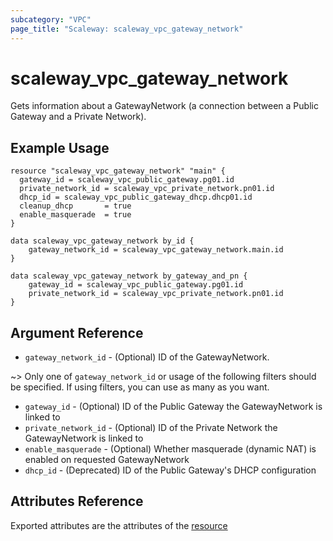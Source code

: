 ```yaml
---
subcategory: "VPC"
page_title: "Scaleway: scaleway_vpc_gateway_network"
---
```


# scaleway_vpc_gateway_network

Gets information about a GatewayNetwork (a connection between a Public Gateway and a Private Network).

## Example Usage

```hcl
resource "scaleway_vpc_gateway_network" "main" {
  gateway_id = scaleway_vpc_public_gateway.pg01.id
  private_network_id = scaleway_vpc_private_network.pn01.id
  dhcp_id = scaleway_vpc_public_gateway_dhcp.dhcp01.id
  cleanup_dhcp       = true
  enable_masquerade  = true
}

data scaleway_vpc_gateway_network by_id {
    gateway_network_id = scaleway_vpc_gateway_network.main.id
}

data scaleway_vpc_gateway_network by_gateway_and_pn {
    gateway_id = scaleway_vpc_public_gateway.pg01.id
    private_network_id = scaleway_vpc_private_network.pn01.id
}
```

## Argument Reference

* `gateway_network_id` - (Optional) ID of the GatewayNetwork.

~> Only one of `gateway_network_id` or usage of the following filters should be specified. If using filters, you can use as many as you want.

* `gateway_id` - (Optional) ID of the Public Gateway the GatewayNetwork is linked to
* `private_network_id` - (Optional) ID of the Private Network the GatewayNetwork is linked to
* `enable_masquerade` - (Optional) Whether masquerade (dynamic NAT) is enabled on requested GatewayNetwork
* `dhcp_id` - (Deprecated) ID of the Public Gateway's DHCP configuration

## Attributes Reference

Exported attributes are the attributes of the [resource](../resources/vpc_gateway_network.md)
